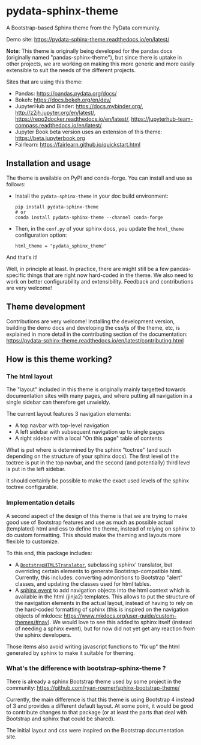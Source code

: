 # pydata-sphinx-theme

A Bootstrap-based Sphinx theme from the PyData community.

Demo site: https://pydata-sphinx-theme.readthedocs.io/en/latest/

**Note**: This theme is originally being developed for the pandas docs (originally named "pandas-sphinx-theme"),
but since there is uptake in other projects, we are working on making this more
generic and more easily extensible to suit the needs of the different projects.

Sites that are using this theme:

- Pandas: https://pandas.pydata.org/docs/
- Bokeh: https://docs.bokeh.org/en/dev/
- JupyterHub and Binder: https://docs.mybinder.org/, http://z2jh.jupyter.org/en/latest/, https://repo2docker.readthedocs.io/en/latest/, https://jupyterhub-team-compass.readthedocs.io/en/latest/
- Jupyter Book beta version uses an extension of this theme: https://beta.jupyterbook.org
- Fairlearn: https://fairlearn.github.io/quickstart.html


## Installation and usage

The theme is available on PyPI and conda-forge. You can install
and use as follows:

- Install the `pydata-sphinx-theme` in your doc build environment:

  ```
  pip install pydata-sphinx-theme
  # or
  conda install pydata-sphinx-theme --channel conda-forge
  ```

- Then, in the `conf.py` of your sphinx docs, you update the `html_theme`
  configuration option:

  ```
  html_theme = "pydata_sphinx_theme"
  ```

And that's it!

Well, in principle at least. In practice, there are might still be a few
pandas-specific things that are right now hard-coded in the theme. We also need
to work on better configurability and extensibility. Feedback and contributions
are very welcome!

## Theme development

Contributions are very welcome! Installing the development version, building
the demo docs and developing the css/js of the theme, etc, is explained in
more detail in the contributing section of the documentation:
https://pydata-sphinx-theme.readthedocs.io/en/latest/contributing.html


## How is this theme working?

### The html layout

The "layout" included in this theme is originally mainly targetted towards
documentation sites with many pages, and where putting all navigation in a
single sidebar can therefore get unwieldy.

The current layout features 3 navigation elements:

- A top navbar with top-level navigation
- A left sidebar with subsequent navigation up to single pages
- A right sidebar with a local "On this page" table of contents

What is put where is determined by the sphinx "toctree" (and such depending on
the structure of your sphinx docs). The first level of the toctree is put in the
top navbar, and the second (and potentially) third level is put in the left
sidebar.

It should certainly be possible to make the exact used levels of the sphinx
toctree configurable.

### Implementation details

A second aspect of the design of this theme is that we are trying to make good
use of Bootstrap features and use as much as possible actual (templated) html
and css to define the theme, instead of relying on sphinx to do custom
formatting. This should make the theming and layouts more flexible to customize.

To this end, this package includes:

- A [`BootstrapHTML5Translator`](./pydata_sphinx_theme/bootstrap_html_translator.py),
  subclassing sphinx' translator, but overriding certain elements to generate
  Bootstrap-compatible html. Currently, this includes: converting admonitions to
  Bootstrap "alert" classes, and updating the classes used for html tables.
- A [sphinx event](./pydata_sphinx_theme/__init__.py) to add navigation
  objects into the html context which is available in the html (jinja2)
  templates. This allows to put the structure of the navigation elements in the
  actual layout, instead of having to rely on the hard-coded formatting of
  sphinx (this is inspired on the navigation objects of mkdocs:
  https://www.mkdocs.org/user-guide/custom-themes/#nav). We would love to see
  this added to sphinx itself (instead of needing a sphinx event), but for now
  did not yet get any reaction from the sphinx developers.

Those items also avoid writing javascript functions to "fix up" the html
generated by sphinx to make it suitable for theming.

### What's the difference with bootstrap-sphinx-theme ?

There is already a sphinx Bootstrap theme used by some project in the community:
https://github.com/ryan-roemer/sphinx-bootstrap-theme/

Currently, the main difference is that this theme is using Bootstrap 4 instead
of 3 and provides a different default layout. At some point, it would be good to
contribute changes to that package (or at least the parts that deal with
Bootstrap and sphinx that could be shared).

The initial layout and css were inspired on the Bootstrap documentation site.
